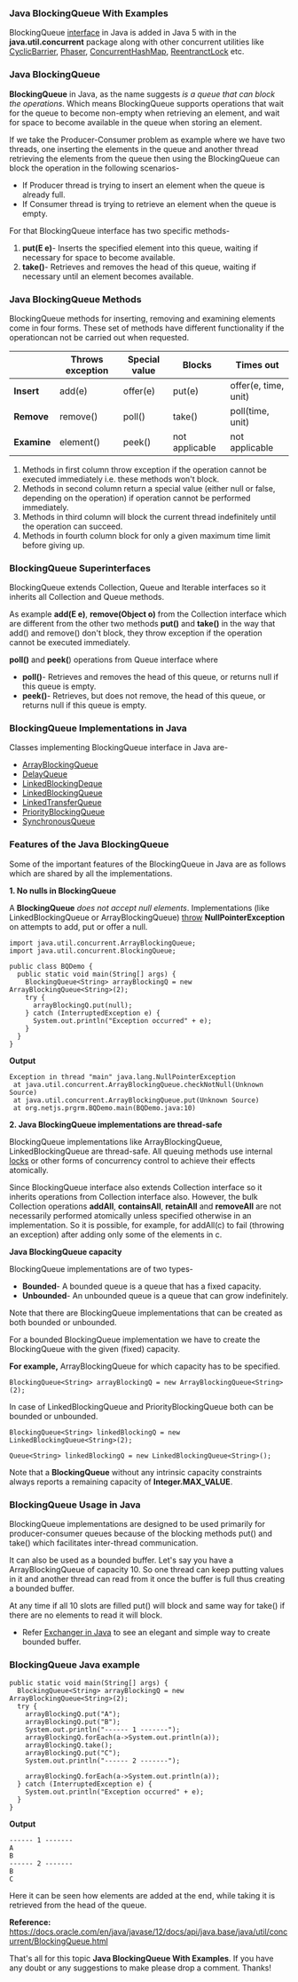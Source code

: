 ### Java BlockingQueue With Examples

BlockingQueue [interface](https://www.netjstech.com/2015/05/interface-in-java.html) in Java is added in Java 5 with in the **java.util.concurrent** package along with other concurrent utilities like [CyclicBarrier](https://www.netjstech.com/2016/01/cyclicbarrier-in-java-concurrency.html), [Phaser](https://www.netjstech.com/2016/01/phaser-in-java-concurrency.html), [ConcurrentHashMap](https://www.netjstech.com/2016/01/concurrenthashmap-in-java.html), [ReentranctLock](https://www.netjstech.com/2016/02/reentrantlock-in-java-concurrency.html) etc.

### Java BlockingQueue

**BlockingQueue** in Java, as the name suggests *is a queue that can block the operations*. Which means BlockingQueue supports operations that wait for the queue to become non-empty when retrieving an element, and wait for space to become available in the queue when storing an element.

If we take the Producer-Consumer problem as example where we have two threads, one inserting the elements in the queue and another thread retrieving the elements from the queue then using the BlockingQueue can block the operation in the following scenarios-

- If Producer thread is trying to insert an element when the queue is already full.
- If Consumer thread is trying to retrieve an element when the queue is empty.

For that BlockingQueue interface has two specific methods-

1. **put(E e)**- Inserts the specified element into this queue, waiting if necessary for space to become available.
2. **take()**- Retrieves and removes the head of this queue, waiting if necessary until an element becomes available.

### Java BlockingQueue Methods

BlockingQueue methods for inserting, removing and examining elements come in four forms. These set of methods have different functionality if the operationcan not be carried out when requested.

|             | Throws exception | Special value | Blocks         | Times out            |
| ----------- | ---------------- | ------------- | -------------- | -------------------- |
| **Insert**  | add(e)           | offer(e)      | put(e)         | offer(e, time, unit) |
| **Remove**  | remove()         | poll()        | take()         | poll(time, unit)     |
| **Examine** | element()        | peek()        | not applicable | not applicable       |

1. Methods in first column throw exception if the operation cannot be executed immediately i.e. these methods won't block.
2. Methods in second column return a special value (either null or false, depending on the operation) if operation cannot be performed immediately.
3. Methods in third column will block the current thread indefinitely until the operation can succeed.
4. Methods in fourth column block for only a given maximum time limit before giving up.

### BlockingQueue Superinterfaces

BlockingQueue extends Collection, Queue and Iterable interfaces so it inherits all Collection and Queue methods.

As example **add(E e)**, **remove(Object o)** from the Collection interface which are different from the other two methods **put()** and **take()** in the way that add() and remove() don't block, they throw exception if the operation cannot be executed immediately.

**poll()** and **peek(**) operations from Queue interface where

- **poll()**- Retrieves and removes the head of this queue, or returns null if this queue is empty.
- **peek()**- Retrieves, but does not remove, the head of this queue, or returns null if this queue is empty.

### BlockingQueue Implementations in Java

Classes implementing BlockingQueue interface in Java are-

- [ArrayBlockingQueue](https://www.netjstech.com/2016/02/arrayblockingqueue-in-java-concurrency.html)
- [DelayQueue](https://www.netjstech.com/2016/03/delayqueue-in-java.html)
- [LinkedBlockingDeque](https://www.netjstech.com/2016/04/linkedblockingdeque-in-java.html)
- [LinkedBlockingQueue](https://www.netjstech.com/2016/03/linkedblockingqueue-in-java.html)
- [LinkedTransferQueue](https://www.netjstech.com/2016/04/linkedtransferqueue-in-java.html)
- [PriorityBlockingQueue](https://www.netjstech.com/2016/03/priorityblockingqueue-in-java.html)
- [SynchronousQueue](https://www.netjstech.com/2016/03/synchronousqueue-in-java.html)



### Features of the Java BlockingQueue

Some of the important features of the BlockingQueue in Java are as follows which are shared by all the implementations.

**1. No nulls in BlockingQueue**

A **BlockingQueue** *does not accept null elements*. Implementations (like LinkedBlockingQueue or ArrayBlockingQueue) [throw](https://www.netjstech.com/2015/05/throw-statement-in-java-exception-handling.html) **NullPointerException** on attempts to add, put or offer a null.

```
import java.util.concurrent.ArrayBlockingQueue;
import java.util.concurrent.BlockingQueue;

public class BQDemo {
  public static void main(String[] args) {
    BlockingQueue<String> arrayBlockingQ = new ArrayBlockingQueue<String>(2);
    try {
      arrayBlockingQ.put(null);
    } catch (InterruptedException e) {
      System.out.println("Exception occurred" + e);
    }
  }
}
```

**Output**

```
Exception in thread "main" java.lang.NullPointerException
 at java.util.concurrent.ArrayBlockingQueue.checkNotNull(Unknown Source)
 at java.util.concurrent.ArrayBlockingQueue.put(Unknown Source)
 at org.netjs.prgrm.BQDemo.main(BQDemo.java:10)
```

**2. Java BlockingQueue implementations are thread-safe**

BlockingQueue implementations like ArrayBlockingQueue, LinkedBlockingQueue are thread-safe. All queuing methods use internal [locks](https://www.netjstech.com/2016/02/reentrantlock-in-java-concurrency.html) or other forms of concurrency control to achieve their effects atomically.

Since BlockingQueue interface also extends Collection interface so it inherits operations from Collection interface also. However, the bulk Collection operations **addAll**, **containsAll**, **retainAll** and **removeAll** are not necessarily performed atomically unless specified otherwise in an implementation. So it is possible, for example, for addAll(c) to fail (throwing an exception) after adding only some of the elements in c.

**Java BlockingQueue capacity**

BlockingQueue implementations are of two types-

- **Bounded**- A bounded queue is a queue that has a fixed capacity.
- **Unbounded**- An unbounded queue is a queue that can grow indefinitely.

Note that there are BlockingQueue implementations that can be created as both bounded or unbounded.

For a bounded BlockingQueue implementation we have to create the BlockingQueue with the given (fixed) capacity.

**For example,** ArrayBlockingQueue for which capacity has to be specified.

```
BlockingQueue<String> arrayBlockingQ = new ArrayBlockingQueue<String>(2);
```

In case of LinkedBlockingQueue and PriorityBlockingQueue both can be bounded or unbounded.

```
BlockingQueue<String> linkedBlockingQ = new LinkedBlockingQueue<String>(2);
        
Queue<String> linkedBlockingQ = new LinkedBlockingQueue<String>();
```

Note that a **BlockingQueue** without any intrinsic capacity constraints always reports a remaining capacity of **Integer.MAX_VALUE**.

### BlockingQueue Usage in Java

BlockingQueue implementations are designed to be used primarily for producer-consumer queues because of the blocking methods put() and take() which facilitates inter-thread communication.

It can also be used as a bounded buffer. Let's say you have a ArrayBlockingQueue of capacity 10. So one thread can keep putting values in it and another thread can read from it once the buffer is full thus creating a bounded buffer.

At any time if all 10 slots are filled put() will block and same way for take() if there are no elements to read it will block.

- Refer [Exchanger in Java](https://www.netjstech.com/2016/02/exchanger-in-java-concurrency.html) to see an elegant and simple way to create bounded buffer.

### BlockingQueue Java example

```
public static void main(String[] args) {
  BlockingQueue<String> arrayBlockingQ = new ArrayBlockingQueue<String>(2);
  try {
    arrayBlockingQ.put("A");
    arrayBlockingQ.put("B");
    System.out.println("------ 1 -------");
    arrayBlockingQ.forEach(a->System.out.println(a));
    arrayBlockingQ.take();
    arrayBlockingQ.put("C");
    System.out.println("------ 2 -------");
    
    arrayBlockingQ.forEach(a->System.out.println(a));
  } catch (InterruptedException e) {
    System.out.println("Exception occurred" + e);
  }
}
```

**Output**

```
------ 1 -------
A
B
------ 2 -------
B
C
```

Here it can be seen how elements are added at the end, while taking it is retrieved from the head of the queue.

**Reference:** https://docs.oracle.com/en/java/javase/12/docs/api/java.base/java/util/concurrent/BlockingQueue.html

That's all for this topic **Java BlockingQueue With Examples**. If you have any doubt or any suggestions to make please drop a comment. Thanks!